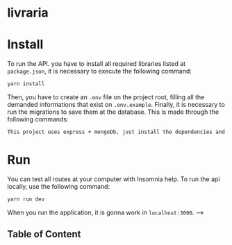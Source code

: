 # livraria

# Install
To run the API. you have to install all required libraries listed at ``package.json``, it is necessary to execute the following command:
```bash
yarn install
```
Then, you have to create an ``.env`` file on the project root, filling all the demanded informations that exist on ``.env.example``. Finally, it is necessary to run the migrations to save them at the database. This is made through the following commands:
``` bash
This project uses express + mongoDb, just install the dependencies and run the application
```

# Run
You can test all routes at your computer with Insomnia help. To run the api locally, use the following command:
```bash
yarn run dev
```
When you run the application, it is gonna work in ``localhost:3000``. -->

## Table of Content

